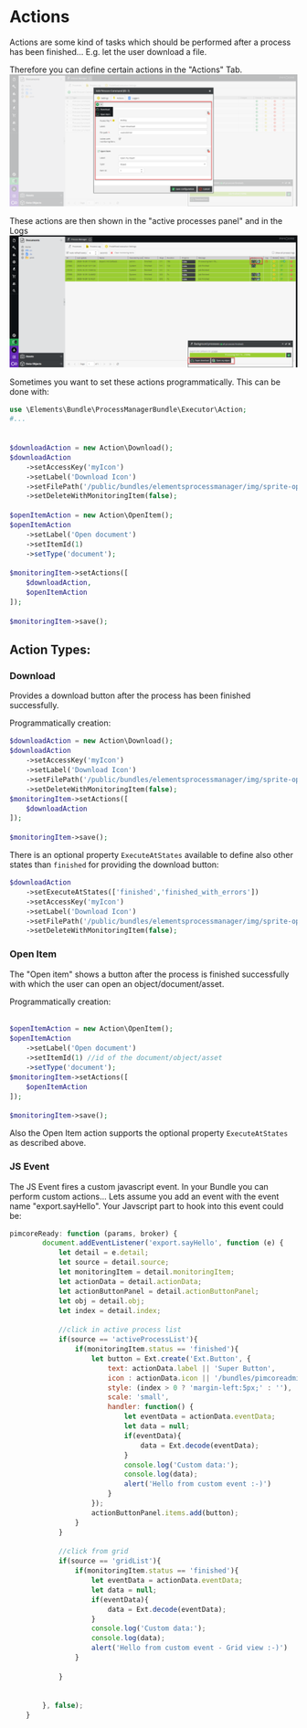 # Actions

Actions are some kind of tasks which should be performed after a process has been finished... 
E.g. let the user download a file.

Therefore you can define certain actions in the "Actions" Tab.
![callbackWindow](img/actions.png)

These actions are then shown in the "active processes panel" and in the Logs
![callbackWindow](img/actionsLog.png)

Sometimes you want to set these actions programmatically. This can be done with:

```php
use \Elements\Bundle\ProcessManagerBundle\Executor\Action;
#...


$downloadAction = new Action\Download();
$downloadAction
    ->setAccessKey('myIcon')
    ->setLabel('Download Icon')
    ->setFilePath('/public/bundles/elementsprocessmanager/img/sprite-open-item-action.png')
    ->setDeleteWithMonitoringItem(false);

$openItemAction = new Action\OpenItem();
$openItemAction
    ->setLabel('Open document')
    ->setItemId(1)
    ->setType('document');

$monitoringItem->setActions([
    $downloadAction,
    $openItemAction
]);

$monitoringItem->save();
```

## Action Types:
### Download
Provides a download button after the process has been finished successfully. 

Programmatically creation: 

```php
$downloadAction = new Action\Download();
$downloadAction
    ->setAccessKey('myIcon')
    ->setLabel('Download Icon')
    ->setFilePath('/public/bundles/elementsprocessmanager/img/sprite-open-item-action.png')
    ->setDeleteWithMonitoringItem(false);
$monitoringItem->setActions([
    $downloadAction
]);

$monitoringItem->save();
```

There is an optional property ```ExecuteAtStates``` available to define also other states than ```finished``` for providing the download button:

```php
$downloadAction
    ->setExecuteAtStates(['finished','finished_with_errors'])
    ->setAccessKey('myIcon')
    ->setLabel('Download Icon')
    ->setFilePath('/public/bundles/elementsprocessmanager/img/sprite-open-item-action.png')
    ->setDeleteWithMonitoringItem(false);
```

### Open Item
The "Open item" shows a button after the process is finished successfully with which the user can open an object/document/asset. 

Programmatically creation: 

```php

$openItemAction = new Action\OpenItem();
$openItemAction
    ->setLabel('Open document')
    ->setItemId(1) //id of the document/object/asset
    ->setType('document');
$monitoringItem->setActions([
    $openItemAction
]);

$monitoringItem->save();
```

Also the Open Item action supports the optional property ```ExecuteAtStates``` as described above.

### JS Event
The JS Event fires a custom javascript event. In your Bundle you can perform custom actions... 
Lets assume you add an event with the event name "export.sayHello".
Your Javscript part to hook into this event could be:

```javascript
pimcoreReady: function (params, broker) {
        document.addEventListener('export.sayHello', function (e) {
            let detail = e.detail;
            let source = detail.source;
            let monitoringItem = detail.monitoringItem;
            let actionData = detail.actionData;
            let actionButtonPanel = detail.actionButtonPanel;
            let obj = detail.obj;
            let index = detail.index;

            //click in active process list
            if(source == 'activeProcessList'){
                if(monitoringItem.status == 'finished'){
                    let button = Ext.create('Ext.Button', {
                        text: actionData.label || 'Super Button',
                        icon : actionData.icon || '/bundles/pimcoreadmin/img/flat-color-icons/biohazard.svg',
                        style: (index > 0 ? 'margin-left:5px;' : ''),
                        scale: 'small',
                        handler: function() {
                            let eventData = actionData.eventData;
                            let data = null;
                            if(eventData){
                                data = Ext.decode(eventData);
                            }
                            console.log('Custom data:');
                            console.log(data);
                            alert('Hello from custom event :-)')
                        }
                    });
                    actionButtonPanel.items.add(button);
                }
            }

            //click from grid
            if(source == 'gridList'){
                if(monitoringItem.status == 'finished'){
                    let eventData = actionData.eventData;
                    let data = null;
                    if(eventData){
                        data = Ext.decode(eventData);
                    }
                    console.log('Custom data:');
                    console.log(data);
                    alert('Hello from custom event - Grid view :-)')
                }

            }


        }, false);
    }
``` 
